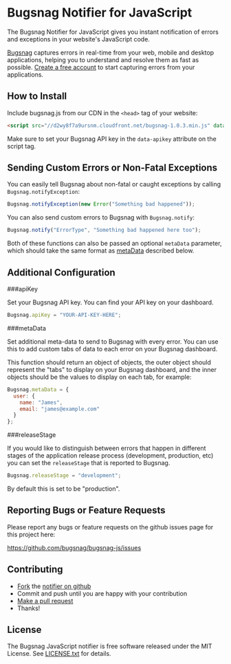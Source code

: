 Bugsnag Notifier for JavaScript
===============================

The Bugsnag Notifier for JavaScript gives you instant notification of errors and
exceptions in your website's JavaScript code.

[Bugsnag](https://bugsnag.com) captures errors in real-time from your web, 
mobile and desktop applications, helping you to understand and resolve them 
as fast as possible. [Create a free account](https://bugsnag.com) to start 
capturing errors from your applications.


How to Install
--------------

Include bugsnag.js from our CDN in the `<head>` tag of your website:

```html
<script src="//d2wy8f7a9ursnm.cloudfront.net/bugsnag-1.0.3.min.js" data-apikey="YOUR-API-KEY-HERE"></script>
```

Make sure to set your Bugsnag API key in the `data-apikey` attribute on the
script tag.


Sending Custom Errors or Non-Fatal Exceptions
---------------------------------------------

You can easily tell Bugsnag about non-fatal or caught exceptions by 
calling `Bugsnag.notifyException`:

```javascript
Bugsnag.notifyException(new Error("Something bad happened"));
```

You can also send custom errors to Bugsnag with `Bugsnag.notify`:

```javascript
Bugsnag.notify("ErrorType", "Something bad happened here too");
```

Both of these functions can also be passed an optional `metaData` parameter,
which should take the same format as [metaData](#metadata) described below.


Additional Configuration
------------------------

###apiKey

Set your Bugsnag API key. You can find your API key on your dashboard.

```javascript
Bugsnag.apiKey = "YOUR-API-KEY-HERE";
```

###metaData

Set additional meta-data to send to Bugsnag with every error. You can use this
to add custom tabs of data to each error on your Bugsnag dashboard.

This function should return an object of objects, the outer object should 
represent the "tabs" to display on your Bugsnag dashboard, and the inner
objects should be the values to display on each tab, for example:

```javascript
Bugsnag.metaData = {
  user: {
    name: "James",
    email: "james@example.com"
  }
};
```

###releaseStage

If you would like to distinguish between errors that happen in different
stages of the application release process (development, production, etc)
you can set the `releaseStage` that is reported to Bugsnag.

```javascript
Bugsnag.releaseStage = "development";
```
    
By default this is set to be "production".


Reporting Bugs or Feature Requests
----------------------------------

Please report any bugs or feature requests on the github issues page for this
project here:

<https://github.com/bugsnag/bugsnag-js/issues>


Contributing
------------

-   [Fork](https://help.github.com/articles/fork-a-repo) the [notifier on github](https://github.com/bugsnag/bugsnag-js)
-   Commit and push until you are happy with your contribution
-   [Make a pull request](https://help.github.com/articles/using-pull-requests)
-   Thanks!


License
-------

The Bugsnag JavaScript notifier is free software released under the MIT License. 
See [LICENSE.txt](https://github.com/bugsnag/bugsnag-js/blob/master/LICENSE.txt) for details.
